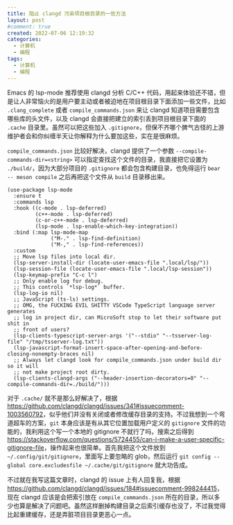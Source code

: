 ```yaml
---
title: 阻止 clangd 污染项目根目录的一些方法
layout: post
#comment: true
created: 2022-07-06 12:19:32
categories:
  - 计算机
  - 编程
tags:
  - 计算机
  - 编程
---
```

Emacs 的 lsp-mode 推荐使用 clangd 分析 C/C++ 代码，用起来体验还不错，但是让人非常恼火的是用户要主动或者被迫地在项目根目录下面添加一些文件，比如 `.clang_complete` 或者 `compile_commands.json` 来让 clangd 知道项目需要包含哪些库的头文件，以及 clangd 会直接把建立的索引丢到项目根目录下面的 `.cache` 目录里。虽然可以把这些加入 `.gitignore`，但保不齐哪个脾气古怪的上游维护者会和你纠缠半天让你解释为什么要加这些，实在是很麻烦。

<!--more-->

`compile_commands.json` 比较好解决，clangd 提供了一个参数 `--compile-commands-dir=<string>` 可以指定查找这个文件的目录，我直接把它设置为 `./build/`，因为大部分项目的 `.gitignore` 都会包含构建目录，也免得运行 `bear -- meson compile` 之后再把这个文件从 `build` 目录移出来。

```elisp
(use-package lsp-mode
  :ensure t
  :commands lsp
  :hook ((c-mode . lsp-deferred)
         (c++-mode . lsp-deferred)
         (c-or-c++-mode . lsp-deferred)
         (lsp-mode . lsp-enable-which-key-integration))
  :bind (:map lsp-mode-map
              ("M-." . lsp-find-definition)
              ("M-," . lsp-find-references))
  :custom
  ;; Move lsp files into local dir.
  (lsp-server-install-dir (locate-user-emacs-file ".local/lsp/"))
  (lsp-session-file (locate-user-emacs-file ".local/lsp-session"))
  (lsp-keymap-prefix "C-c l")
  ;; Only enable log for debug.
  ;; This controls `*lsp-log*` buffer.
  (lsp-log-io nil)
  ;; JavaScript (ts-ls) settings.
  ;; OMG, the FUCKING EVIL SHITTY VSCode TypeScript language server generates
  ;; log in project dir, can MicroSoft stop to let their software put shit in
  ;; front of users?
  (lsp-clients-typescript-server-args '("--stdio" "--tsserver-log-file" "/tmp/tsserver-log.txt"))
  (lsp-javascript-format-insert-space-after-opening-and-before-closing-nonempty-braces nil)
  ;; Always let clangd look for compile_commands.json under build dir so it will
  ;; not make project root dirty.
  (lsp-clients-clangd-args ("--header-insertion-decorators=0" "--compile-commands-dir=./build/")))
```

对于 `.cache/` 就不是那么好解决了，根据 <https://github.com/clangd/clangd/issues/341#issuecomment-1003560792>，似乎他们并没有关闭或者修改缓存目录的支持。不过我想到一个弯道超车的方案，`git` 本身应该是有从其它位置加载用户定义的 `gitignore` 文件的功能的，我利用这个写一个本地的 gitignore 不就行了吗，搜索之后得到 <https://stackoverflow.com/questions/5724455/can-i-make-a-user-specific-gitignore-file>，操作起来也很简单。首先我把这个文件放到 `~/.config/git/gitignore`，里面写上要忽略的 glob，然后运行 `git config --global core.excludesfile ~/.cache/git/gitignore` 就大功告成。

不过就在我写这篇文章时，clangd 的 issue 上有人回复我，根据 <https://github.com/clangd/clangd/issues/184#issuecomment-998244415>，现在 clangd 应该是会把索引放在 `compile_commands.json` 所在的目录，所以多少也算是解决了问题吧。虽然这样删掉构建目录之后索引缓存也没了，不过我觉得比起重建缓存，还是弄脏项目目录更恶心一点。
